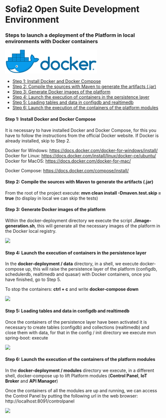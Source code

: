 # Sofia2 Open Suite Development Environment
### Steps to launch a deployment of the Platform in local environments with Docker containers

![](horizontal.png)

* [Step 1: Install Docker and Docker Compose](#install)
* [Step 2: Compile the sources with Maven to generate the artifacts (.jar)](#compile)
* [Step 3: Generate Docker images of the platform](#dockerbuild)
* [Step 4: Launch the execution of containers in the persistence layer](#composedata)
* [Step 5: Loading tables and data in configdb and realtimedb](#loaddata)
* [Step 6: Launch the execution of the containers of the platform modules](#composemodules)

#### <a name="install"></a>Step 1: Install Docker and Docker Compose

It is necessary to have installed Docker and Docker Compose, for this you have to follow the instructions from the official Docker website. If Docker is already installed, skip to Step 2.

Docker for Windows: https://docs.docker.com/docker-for-windows/install/
Docker for Linux: https://docs.docker.com/install/linux/docker-ce/ubuntu/
Docker for MacOS: https://docs.docker.com/docker-for-mac/

Docker Compose: https://docs.docker.com/compose/install/

#### <a name="compile"></a>Step 2: Compile the sources with Maven to generate the artifacts (.jar)

From the root of the project execute: **mvn clean install -Dmaven.test.skip = true** (to display in local we can skip the tests)

#### <a name="dockerbuild"></a>Step 3: Generate Docker images of the platform

Within the docker-deployment directory we execute the script **./image-generation.sh**, this will generate all the necessary images of the platform in the Docker local registry.

![](/imagescript.png)

#### <a name="composedata"></a>Step 4: Launch the execution of containers in the persistence layer

In the **docker-deployment / data** directory, in a shell, we execute docker-compose up, this will raise the persistence layer of the platform
(configdb, schedulerdb, realtimedb and quasar) with Docker containers, once you have finished, go to Step 5.

To stop the containers: **ctrl + c** and write **docker-compose down**

![](/dataup.png)

#### <a name="loaddata"></a>Step 5: Loading tables and data in configdb and realtimedb

Once the containers of the persistence layer have been activated it is necessary to create tables (configdb) and collections (realtimedb) and close them with data, for that in the config / init directory we execute mvn spring-boot: execute

![](/loaddata.png)

#### <a name="composemodules"></a>Step 6: Launch the execution of the containers of the platform modules

In the **docker-deployment / modules** directory we execute, in a different shell, docker-compose up to lift Platform modules (**Control Panel**, **IoT Broker** and **API Manager**)

Once the containers of all the modules are up and running, we can access the Control Panel by putting the following url in the web browser: http://localhost:8091/controlpanel

![](/login.png)